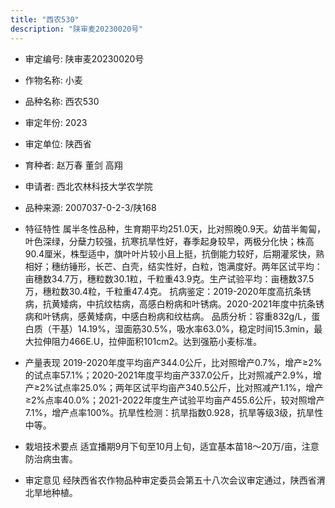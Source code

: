 ```yaml
---
title: "西农530"
description: "陕审麦20230020号"
---
```

* 审定编号:  陕审麦20230020号

*  作物名称:  小麦

*  品种名称:  西农530

*  审定年份:  2023

*  审定单位:  陕西省

* 育种者:  赵万春 董剑 高翔

*  申请者:  西北农林科技大学农学院

*  品种来源:  2007037-0-2-3/陕168

*  特征特性
属半冬性品种，生育期平均251.0天，比对照晚0.9天。幼苗半匍匐，叶色深绿，分蘖力较强，抗寒抗旱性好，春季起身较早，两极分化快；株高90.4厘米，株型适中，旗叶叶片较小且上挺，抗倒能力较好，后期灌浆快，熟相好；穗纺锤形，长芒、白壳，结实性好，白粒，饱满度好。两年区试平均：亩穗数34.7万，穗粒数30.1粒，千粒重43.9克。生产试验平均：亩穗数37.5万，穗粒数30.4粒，千粒重47.4克。
抗病鉴定：2019-2020年度高抗条锈病，抗黄矮病，中抗纹枯病，高感白粉病和叶锈病。2020-2021年度中抗条锈病和叶锈病，感黄矮病，中感白粉病和纹枯病。
品质分析：容重832g/L，蛋白质（干基）14.19%，湿面筋30.5%，吸水率63.0%，稳定时间15.3min，最大拉伸阻力466E.U，拉伸面积101cm2。达到强筋小麦标准。

*  产量表现
2019-2020年度平均亩产344.0公斤，比对照增产0.7%，增产≥2%的试点率57.1%；2020-2021年度平均亩产337.0公斤，比对照减产2.9%，增产≥2%试点率25.0%；两年区试平均亩产340.5公斤，比对照减产1.1%，增产≥2%点率40.0%；2021-2022年度生产试验平均亩产455.6公斤，较对照增产7.1%，增产点率100%。抗旱性检测：抗旱指数0.928，抗旱等级3级，抗旱性中等。

*  栽培技术要点
适宜播期9月下旬至10月上旬，适宜基本苗18～20万/亩，注意防治病虫害。

*  审定意见
经陕西省农作物品种审定委员会第五十八次会议审定通过，陕西省渭北旱地种植。
